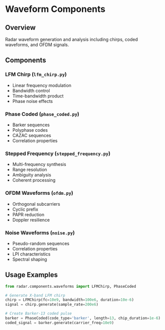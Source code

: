 # Waveform Components

## Overview
Radar waveform generation and analysis including chirps, coded waveforms, and OFDM signals.

## Components

### LFM Chirp (`lfm_chirp.py`)
- Linear frequency modulation
- Bandwidth control
- Time-bandwidth product
- Phase noise effects

### Phase Coded (`phase_coded.py`)
- Barker sequences
- Polyphase codes
- CAZAC sequences
- Correlation properties

### Stepped Frequency (`stepped_frequency.py`)
- Multi-frequency synthesis
- Range resolution
- Ambiguity analysis
- Coherent processing

### OFDM Waveforms (`ofdm.py`)
- Orthogonal subcarriers
- Cyclic prefix
- PAPR reduction
- Doppler resilience

### Noise Waveforms (`noise.py`)
- Pseudo-random sequences
- Correlation properties
- LPI characteristics
- Spectral shaping

## Usage Examples
```python
from radar.components.waveforms import LFMChirp, PhaseCoded

# Generate X-band LFM chirp
chirp = LFMChirp(fc=10e9, bandwidth=100e6, duration=10e-6)
signal = chirp.generate(sample_rate=200e6)

# Create Barker-13 coded pulse
barker = PhaseCoded(code_type='barker', length=13, chip_duration=1e-6)
coded_signal = barker.generate(carrier_freq=10e9)
```
